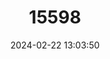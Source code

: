 ---
title: "15598"
category: "Handleyomys intectus"
draft: false
date: 2024-02-22 13:03:50
languages:
  English: ["Colombian Rice Rat"]
---